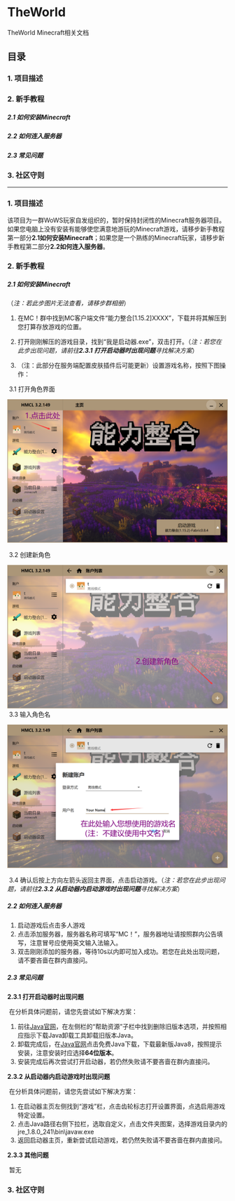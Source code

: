 # TheWorld
TheWorld Minecraft相关文档
## 目录
### <a>1. 项目描述</a>
### <a>2. 新手教程</a>
##### 2.1 如何安装Minecraft
##### 2.2 如何连入服务器
##### 2.3 常见问题
### 3. 社区守则
---------
### 1. 项目描述
该项目为一群WoWS玩家自发组织的，暂时保持封闭性的Minecraft服务器项目。如果您电脑上没有安装有能够使您满意地游玩的Minecraft游戏，请移步新手教程第一部分<a>**2.1如何安装Minecraft**</a>；如果您是一个熟练的Minecraft玩家，请移步新手教程第二部分<a>**2.2如何连入服务器**</a>。
### 2. 新手教程
##### 2.1 如何安装Minecraft
（_注：若此步图片无法查看，请移步群相册_）
1.  在MC！群中找到MC客户端文件“能力整合[1.15.2]XXXX”，下载并将其解压到您打算存放游戏的位置。

2. 打开刚刚解压的游戏目录，找到“我是启动器.exe”，双击打开。（_注：若您在此步出现问题，请前往**2.3.1 打开启动器时出现问题**寻找解决方案_）

3. （注：此部分在服务端配置皮肤插件后可能更新）设置游戏名称，按照下图操作：

​   3.1 打开角色界面

![2.1-1](https://github.com/Tsing-He/TheWorld/blob/master/1.png)

​	  3.2 创建新角色

![2.1-2](https://github.com/Tsing-He/TheWorld/blob/master/2.png)
​	  3.3 输入角色名

![2.1-3](https://github.com/Tsing-He/TheWorld/blob/master/3.png)

​	  3.4 确认后按上方向左箭头返回主界面，点击启动游戏。（_注：若您在此步出现问题，请前往**2.3.2 从启动器内启动游戏时出现问题**寻找解决方案_）

##### 2.2 如何连入服务器

1. 启动游戏后点击多人游戏
2. 点击添加服务器，服务器名称可填写“MC！”，服务器地址请按照群内公告填写，注意冒号应使用英文输入法输入。
3. 双击刚刚添加的服务器，等待10s以内即可加入成功。若您在此处出现问题，请不要吝啬在群内直接问。

##### 2.3 常见问题

**2.3.1 打开启动器时出现问题**

​    在分析具体问题前，请您先尝试如下解决方案：

1. 前往[Java官网](https://www.java.com/zh_CN/)，在左侧栏的“帮助资源”子栏中找到删除旧版本选项，并按照相应指示下载Java卸载工具卸载旧版本Java。
2. 卸载完成后，在[Java官网](https://www.java.com/zh_CN/)点击免费Java下载，下载最新版Java8，按照提示安装，注意安装时应选择**64位版本**。
3. 安装完成后再次尝试打开启动器，若仍然失败请不要吝啬在群内直接问。

**2.3.2 从启动器内启动游戏时出现问题**

​    在分析具体问题前，请您先尝试如下解决方案：

1. 在启动器主页左侧找到“游戏”栏，点击齿轮标志打开设置界面，点选启用游戏特定设置。
2. 点击Java路径右侧下拉栏，选取自定义，点击文件夹图案，选择游戏目录内的jre_1.8.0_241\bin\javaw.exe
3. 返回启动器主页，重新尝试启动游戏，若仍然失败请不要吝啬在群内直接问。

**2.3.3 其他问题**

​	暂无

### 3. 社区守则



